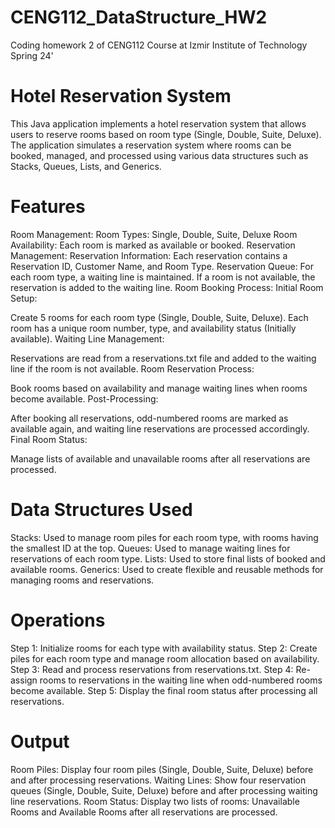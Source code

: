 # CENG112_DataStructure_HW2
Coding homework 2 of CENG112 Course at Izmir Institute of Technology Spring 24'

# Hotel Reservation System
This Java application implements a hotel reservation system that allows users to reserve rooms based on room type (Single, Double, Suite, Deluxe). The application simulates a reservation system where rooms can be booked, managed, and processed using various data structures such as Stacks, Queues, Lists, and Generics.

# Features
Room Management:
Room Types: Single, Double, Suite, Deluxe
Room Availability: Each room is marked as available or booked.
Reservation Management:
Reservation Information: Each reservation contains a Reservation ID, Customer Name, and Room Type.
Reservation Queue: For each room type, a waiting line is maintained. If a room is not available, the reservation is added to the waiting line.
Room Booking Process:
Initial Room Setup:

Create 5 rooms for each room type (Single, Double, Suite, Deluxe).
Each room has a unique room number, type, and availability status (Initially available).
Waiting Line Management:

Reservations are read from a reservations.txt file and added to the waiting line if the room is not available.
Room Reservation Process:

Book rooms based on availability and manage waiting lines when rooms become available.
Post-Processing:

After booking all reservations, odd-numbered rooms are marked as available again, and waiting line reservations are processed accordingly.
Final Room Status:

Manage lists of available and unavailable rooms after all reservations are processed.
# Data Structures Used
Stacks: Used to manage room piles for each room type, with rooms having the smallest ID at the top.
Queues: Used to manage waiting lines for reservations of each room type.
Lists: Used to store final lists of booked and available rooms.
Generics: Used to create flexible and reusable methods for managing rooms and reservations.
# Operations
Step 1: Initialize rooms for each type with availability status.
Step 2: Create piles for each room type and manage room allocation based on availability.
Step 3: Read and process reservations from reservations.txt.
Step 4: Re-assign rooms to reservations in the waiting line when odd-numbered rooms become available.
Step 5: Display the final room status after processing all reservations.
# Output
Room Piles: Display four room piles (Single, Double, Suite, Deluxe) before and after processing reservations.
Waiting Lines: Show four reservation queues (Single, Double, Suite, Deluxe) before and after processing waiting line reservations.
Room Status: Display two lists of rooms: Unavailable Rooms and Available Rooms after all reservations are processed.
